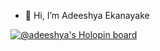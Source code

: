 - 👋 Hi, I’m Adeeshya Ekanayake

[![@adeeshya's Holopin board](https://holopin.me/adeeshya)](https://holopin.io/@adeeshya)
